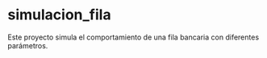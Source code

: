 # simulacion_fila
Este proyecto simula el comportamiento de una fila bancaria con diferentes parámetros.
